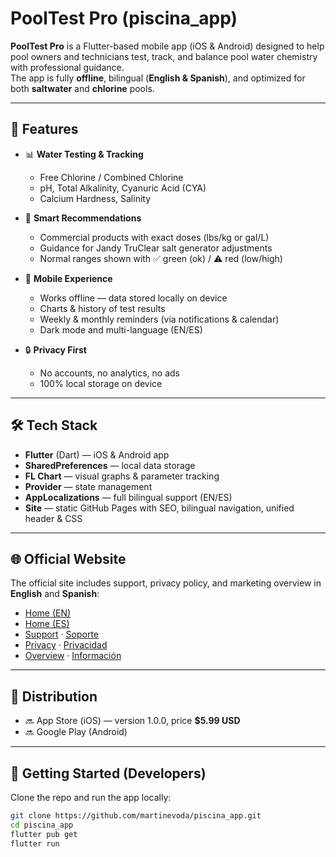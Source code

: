 # PoolTest Pro (piscina_app)

**PoolTest Pro** is a Flutter-based mobile app (iOS & Android) designed to help pool owners and technicians test, track, and balance pool water chemistry with professional guidance.  
The app is fully **offline**, bilingual (**English & Spanish**), and optimized for both **saltwater** and **chlorine** pools.

---

## 🌊 Features

- 📊 **Water Testing & Tracking**
  - Free Chlorine / Combined Chlorine  
  - pH, Total Alkalinity, Cyanuric Acid (CYA)  
  - Calcium Hardness, Salinity  

- 🧪 **Smart Recommendations**
  - Commercial products with exact doses (lbs/kg or gal/L)  
  - Guidance for Jandy TruClear salt generator adjustments  
  - Normal ranges shown with ✅ green (ok) / ⚠️ red (low/high)  

- 📱 **Mobile Experience**
  - Works offline — data stored locally on device  
  - Charts & history of test results  
  - Weekly & monthly reminders (via notifications & calendar)  
  - Dark mode and multi-language (EN/ES)  

- 🔒 **Privacy First**
  - No accounts, no analytics, no ads  
  - 100% local storage on device  

---

## 🛠 Tech Stack

- **Flutter** (Dart) — iOS & Android app  
- **SharedPreferences** — local data storage  
- **FL Chart** — visual graphs & parameter tracking  
- **Provider** — state management  
- **AppLocalizations** — full bilingual support (EN/ES)  
- **Site** — static GitHub Pages with SEO, bilingual navigation, unified header & CSS  

---

## 🌐 Official Website

The official site includes support, privacy policy, and marketing overview in **English** and **Spanish**:  

- [Home (EN)](https://martinevoda.github.io/PoolTestPro_app/index.html)  
- [Home (ES)](https://martinevoda.github.io/PoolTestPro_app/index-es.html)  
- [Support](https://martinevoda.github.io/PoolTestPro_app/support.html) · [Soporte](https://martinevoda.github.io/PoolTestPro_app/support-es.html)  
- [Privacy](https://martinevoda.github.io/PoolTestPro_app/privacy.html) · [Privacidad](https://martinevoda.github.io/PoolTestPro_app/privacy-es.html)  
- [Overview](https://martinevoda.github.io/PoolTestPro_app/marketing.html) · [Información](https://martinevoda.github.io/PoolTestPro_app/marketing-es.html)  

---

## 📲 Distribution

- 🔜 App Store (iOS) — version 1.0.0, price **$5.99 USD**  
- 🔜 Google Play (Android)  

---

## 🚀 Getting Started (Developers)

Clone the repo and run the app locally:

```bash
git clone https://github.com/martinevoda/piscina_app.git
cd piscina_app
flutter pub get
flutter run

